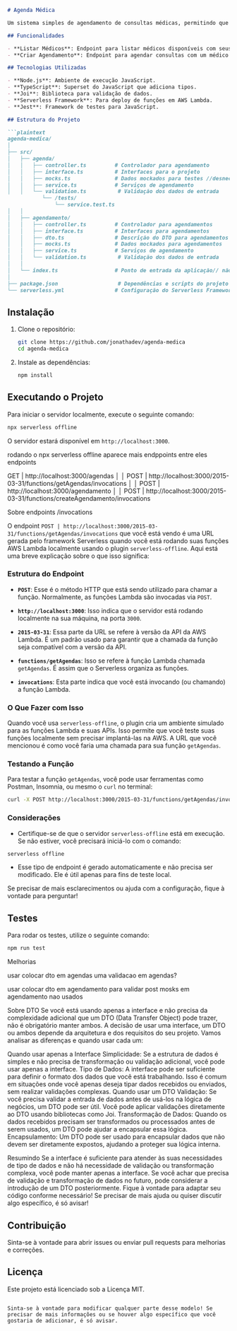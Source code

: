 
```markdown
# Agenda Médica

Um sistema simples de agendamento de consultas médicas, permitindo que os pacientes visualizem médicos disponíveis e agendem consultas.

## Funcionalidades

- **Listar Médicos**: Endpoint para listar médicos disponíveis com seus horários.
- **Criar Agendamento**: Endpoint para agendar consultas com um médico específico.

## Tecnologias Utilizadas

- **Node.js**: Ambiente de execução JavaScript.
- **TypeScript**: Superset do JavaScript que adiciona tipos.
- **Joi**: Biblioteca para validação de dados.
- **Serverless Framework**: Para deploy de funções em AWS Lambda.
- **Jest**: Framework de testes para JavaScript.

## Estrutura do Projeto

```plaintext
agenda-medica/
│
├── src/
│   ├── agenda/
│   │   ├── controller.ts         # Controlador para agendamento
│   │   ├── interface.ts          # Interfaces para o projeto
│   │   ├── mocks.ts              # Dados mockados para testes //desnecessario
│   │   ├── service.ts            # Serviços de agendamento
│   │   └── validation.ts          # Validação dos dados de entrada
           └── /tests/
               └── service.test.ts
│   │
│   ├── agendamento/
│   │   ├── controller.ts         # Controlador para agendamentos
│   │   ├── interface.ts          # Interfaces para agendamentos
│   │   ├── dto.ts                # Descrição do DTO para agendamentos //desnecessario
│   │   ├── mocks.ts              # Dados mockados para agendamentos
│   │   ├── service.ts            # Serviços de agendamento
│   │   └── validation.ts          # Validação dos dados de entrada
│   │
│   └── index.ts                  # Ponto de entrada da aplicação// não tem
│
├── package.json                   # Dependências e scripts do projeto
└── serverless.yml                # Configuração do Serverless Framework
```

## Instalação

1. Clone o repositório:
   ```bash
   git clone https://github.com/jonathadev/agenda-medica
   cd agenda-medica
   ```

2. Instale as dependências:
   ```bash
   npm install
   ```

## Executando o Projeto

Para iniciar o servidor localmente, execute o seguinte comando:

```bash
npx serverless offline
```

O servidor estará disponível em `http://localhost:3000`.

rodando o npx serverless offline aparece mais endppoints entre eles
endpoints

  GET  | http://localhost:3000/agendas                                              │
   │   POST | http://localhost:3000/2015-03-31/functions/getAgendas/invocations          │
   │   POST | http://localhost:3000/agendamento                                          │
   │   POST | http://localhost:3000/2015-03-31/functions/createAgendamento/invocations 


Sobre endpoints  /invocations

O endpoint `POST | http://localhost:3000/2015-03-31/functions/getAgendas/invocations` que você está vendo é uma URL gerada pelo framework Serverless quando você está rodando suas funções AWS Lambda localmente usando o plugin `serverless-offline`. Aqui está uma breve explicação sobre o que isso significa:

### Estrutura do Endpoint

- **`POST`**: Esse é o método HTTP que está sendo utilizado para chamar a função. Normalmente, as funções Lambda são invocadas via `POST`.

- **`http://localhost:3000`**: Isso indica que o servidor está rodando localmente na sua máquina, na porta `3000`.

- **`2015-03-31`**: Essa parte da URL se refere à versão da API da AWS Lambda. É um padrão usado para garantir que a chamada da função seja compatível com a versão da API.

- **`functions/getAgendas`**: Isso se refere à função Lambda chamada `getAgendas`. É assim que o Serverless organiza as funções.

- **`invocations`**: Esta parte indica que você está invocando (ou chamando) a função Lambda.

### O Que Fazer com Isso

Quando você usa `serverless-offline`, o plugin cria um ambiente simulado para as funções Lambda e suas APIs. Isso permite que você teste suas funções localmente sem precisar implantá-las na AWS. A URL que você mencionou é como você faria uma chamada para sua função `getAgendas`.

### Testando a Função

Para testar a função `getAgendas`, você pode usar ferramentas como Postman, Insomnia, ou mesmo o `curl` no terminal:

```bash
curl -X POST http://localhost:3000/2015-03-31/functions/getAgendas/invocations
```

### Considerações

- Certifique-se de que o servidor `serverless-offline` está em execução. Se não estiver, você precisará iniciá-lo com o comando:

```bash
serverless offline
```

- Esse tipo de endpoint é gerado automaticamente e não precisa ser modificado. Ele é útil apenas para fins de teste local.

Se precisar de mais esclarecimentos ou ajuda com a configuração, fique à vontade para perguntar!


## Testes

Para rodar os testes, utilize o seguinte comando:

```bash
npm run test
```

Melhorias

usar colocar dto em agendas
uma validacao em agendas? 

usar colocar dto em agendamento para validar post
mosks em agendamento nao usados

Sobre DTO
Se você está usando apenas a interface e não precisa da complexidade adicional que um DTO (Data Transfer Object) pode trazer, não é obrigatório manter ambos. A decisão de usar uma interface, um DTO ou ambos depende da arquitetura e dos requisitos do seu projeto. Vamos analisar as diferenças e quando usar cada um:

Quando usar apenas a Interface
Simplicidade: Se a estrutura de dados é simples e não precisa de transformação ou validação adicional, você pode usar apenas a interface.
Tipo de Dados: A interface pode ser suficiente para definir o formato dos dados que você está trabalhando. Isso é comum em situações onde você apenas deseja tipar dados recebidos ou enviados, sem realizar validações complexas.
Quando usar um DTO
Validação: Se você precisa validar a entrada de dados antes de usá-los na lógica de negócios, um DTO pode ser útil. Você pode aplicar validações diretamente ao DTO usando bibliotecas como Joi.
Transformação de Dados: Quando os dados recebidos precisam ser transformados ou processados antes de serem usados, um DTO pode ajudar a encapsular essa lógica.
Encapsulamento: Um DTO pode ser usado para encapsular dados que não devem ser diretamente expostos, ajudando a proteger sua lógica interna.

Resumindo
Se a interface é suficiente para atender às suas necessidades de tipo de dados e não há necessidade de validação ou transformação complexa, você pode manter apenas a interface.
Se você achar que precisa de validação e transformação de dados no futuro, pode considerar a introdução de um DTO posteriormente.
Fique à vontade para adaptar seu código conforme necessário! Se precisar de mais ajuda ou quiser discutir algo específico, é só avisar!


## Contribuição

Sinta-se à vontade para abrir issues ou enviar pull requests para melhorias e correções.

## Licença

Este projeto está licenciado sob a Licença MIT.
```

Sinta-se à vontade para modificar qualquer parte desse modelo! Se precisar de mais informações ou se houver algo específico que você gostaria de adicionar, é só avisar.
